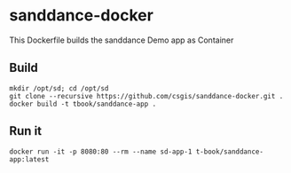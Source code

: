 # sanddance-docker

This Dockerfile builds the sanddance Demo app as Container

## Build
```
mkdir /opt/sd; cd /opt/sd
git clone --recursive https://github.com/csgis/sanddance-docker.git .
docker build -t tbook/sanddance-app .
```

## Run it
```
docker run -it -p 8080:80 --rm --name sd-app-1 t-book/sanddance-app:latest
```
